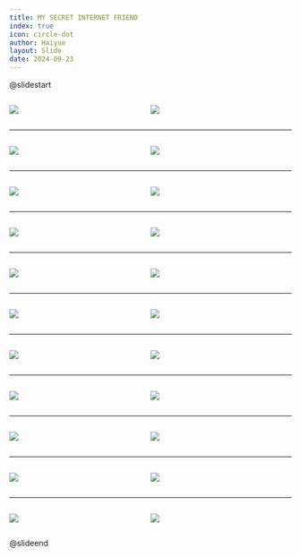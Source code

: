 ```yaml
---
title: MY SECRET INTERNET FRIEND
index: true
icon: circle-dot
author: Haiyue
layout: Slide
date: 2024-09-23
---
```

 
@slidestart

<div style="display:flex">
<div style="flex:1">

![](https://raw.githubusercontent.com/yclord/reading/refs/heads/master/english/Level-T/MY%20SECRET%20INTERNET%20FRIEND/001.webp)
</div>
<div style="flex:1">

![](https://raw.githubusercontent.com/yclord/reading/refs/heads/master/english/Level-T/MY%20SECRET%20INTERNET%20FRIEND/002.webp)
</div>
</div>

---

<div style="display:flex">
<div style="flex:1">

![](https://raw.githubusercontent.com/yclord/reading/refs/heads/master/english/Level-T/MY%20SECRET%20INTERNET%20FRIEND/003.webp)
</div>
<div style="flex:1">

![](https://raw.githubusercontent.com/yclord/reading/refs/heads/master/english/Level-T/MY%20SECRET%20INTERNET%20FRIEND/004.webp)
</div>
</div>

---

<div style="display:flex">
<div style="flex:1">

![](https://raw.githubusercontent.com/yclord/reading/refs/heads/master/english/Level-T/MY%20SECRET%20INTERNET%20FRIEND/005.webp)
</div>
<div style="flex:1">

![](https://raw.githubusercontent.com/yclord/reading/refs/heads/master/english/Level-T/MY%20SECRET%20INTERNET%20FRIEND/006.webp)
</div>
</div>

---

<div style="display:flex">
<div style="flex:1">

![](https://raw.githubusercontent.com/yclord/reading/refs/heads/master/english/Level-T/MY%20SECRET%20INTERNET%20FRIEND/007.webp)
</div>
<div style="flex:1">

![](https://raw.githubusercontent.com/yclord/reading/refs/heads/master/english/Level-T/MY%20SECRET%20INTERNET%20FRIEND/008.webp)
</div>
</div>

---

<div style="display:flex">
<div style="flex:1">

![](https://raw.githubusercontent.com/yclord/reading/refs/heads/master/english/Level-T/MY%20SECRET%20INTERNET%20FRIEND/009.webp)
</div>
<div style="flex:1">

![](https://raw.githubusercontent.com/yclord/reading/refs/heads/master/english/Level-T/MY%20SECRET%20INTERNET%20FRIEND/010.webp)
</div>
</div>

---

<div style="display:flex">
<div style="flex:1">

![](https://raw.githubusercontent.com/yclord/reading/refs/heads/master/english/Level-T/MY%20SECRET%20INTERNET%20FRIEND/011.webp)
</div>
<div style="flex:1">

![](https://raw.githubusercontent.com/yclord/reading/refs/heads/master/english/Level-T/MY%20SECRET%20INTERNET%20FRIEND/012.webp)
</div>
</div>

---

<div style="display:flex">
<div style="flex:1">

![](https://raw.githubusercontent.com/yclord/reading/refs/heads/master/english/Level-T/MY%20SECRET%20INTERNET%20FRIEND/013.webp)
</div>
<div style="flex:1">

![](https://raw.githubusercontent.com/yclord/reading/refs/heads/master/english/Level-T/MY%20SECRET%20INTERNET%20FRIEND/014.webp)
</div>
</div>

---

<div style="display:flex">
<div style="flex:1">

![](https://raw.githubusercontent.com/yclord/reading/refs/heads/master/english/Level-T/MY%20SECRET%20INTERNET%20FRIEND/015.webp)
</div>
<div style="flex:1">

![](https://raw.githubusercontent.com/yclord/reading/refs/heads/master/english/Level-T/MY%20SECRET%20INTERNET%20FRIEND/016.webp)
</div>
</div>

---

<div style="display:flex">
<div style="flex:1">

![](https://raw.githubusercontent.com/yclord/reading/refs/heads/master/english/Level-T/MY%20SECRET%20INTERNET%20FRIEND/017.webp)
</div>
<div style="flex:1">

![](https://raw.githubusercontent.com/yclord/reading/refs/heads/master/english/Level-T/MY%20SECRET%20INTERNET%20FRIEND/018.webp)
</div>
</div>

---

<div style="display:flex">
<div style="flex:1">

![](https://raw.githubusercontent.com/yclord/reading/refs/heads/master/english/Level-T/MY%20SECRET%20INTERNET%20FRIEND/019.webp)
</div>
<div style="flex:1">

![](https://raw.githubusercontent.com/yclord/reading/refs/heads/master/english/Level-T/MY%20SECRET%20INTERNET%20FRIEND/020.webp)
</div>
</div>

---

<div style="display:flex">
<div style="flex:1">

![](https://raw.githubusercontent.com/yclord/reading/refs/heads/master/english/Level-T/MY%20SECRET%20INTERNET%20FRIEND/021.webp)
</div>
<div style="flex:1">

![](https://raw.githubusercontent.com/yclord/reading/refs/heads/master/english/Level-T/MY%20SECRET%20INTERNET%20FRIEND/022.webp)
</div>
</div>

@slideend